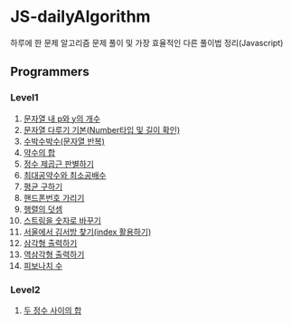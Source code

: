# JS-dailyAlgorithm
하루에 한 문제 알고리즘 문제 풀이 및 가장 효율적인 다른 풀이법 정리(Javascript)

## Programmers	

### Level1

1. [문자열 내 p와 y의 개수](https://github.com/BeomyeonAndrewKim/js-dailyalgorithm/blob/master/Programmers/Level1/Level1.%20%EB%AC%B8%EC%9E%90%EC%97%B4%20%EB%82%B4%20p%EC%99%80%20y%EC%9D%98%20%EA%B0%9C%EC%88%98.md)
2. [문자열 다루기 기본(Number타입 및 길이 확인)](https://github.com/BeomyeonAndrewKim/js-dailyalgorithm/blob/master/Programmers/Level1/Level1.%20%EB%AC%B8%EC%9E%90%EC%97%B4%20%EB%8B%A4%EB%A3%A8%EA%B8%B0%20%EA%B8%B0%EB%B3%B8(Number%ED%83%80%EC%9E%85%20%EB%B0%8F%20%EA%B8%B8%EC%9D%B4%20%ED%99%95%EC%9D%B8).md)
3. [수박수박수(문자열 반복)](https://github.com/BeomyeonAndrewKim/js-dailyalgorithm/blob/master/Programmers/Level1/Level1.%20%EC%88%98%EB%B0%95%EC%88%98%EB%B0%95%EC%88%98.md)
4. [약수의 합](https://github.com/BeomyeonAndrewKim/js-dailyalgorithm/blob/master/Programmers/Level1/Level1.%20%EC%95%BD%EC%88%98%EC%9D%98%20%ED%95%A9.md)
5. [정수 제곱근 판별하기](https://github.com/BeomyeonAndrewKim/js-dailyalgorithm/blob/master/Programmers/Level1/Level1.%20%EC%A0%95%EC%88%98%20%EC%A0%9C%EA%B3%B1%EA%B7%BC%20%ED%8C%90%EB%B3%84%ED%95%98%EA%B8%B0.md)
6. [최대공약수와 최소공배수](https://github.com/BeomyeonAndrewKim/js-dailyalgorithm/blob/master/Programmers/Level1/Level1.%20%EC%B5%9C%EB%8C%80%EA%B3%B5%EC%95%BD%EC%88%98%EC%99%80%20%EC%B5%9C%EC%86%8C%EA%B3%B5%EB%B0%B0%EC%88%98.md)
7. [평균 구하기](https://github.com/BeomyeonAndrewKim/js-dailyalgorithm/blob/master/Programmers/Level1/Level1.%20%ED%8F%89%EA%B7%A0%20%EA%B5%AC%ED%95%98%EA%B8%B0.md)
8. [핸드폰번호 가리기](https://github.com/BeomyeonAndrewKim/js-dailyalgorithm/blob/master/Programmers/Level1/Level1.%20%ED%95%B8%EB%93%9C%ED%8F%B0%EB%B2%88%ED%98%B8%20%EA%B0%80%EB%A6%AC%EA%B8%B0.md)
9. [행렬의 덧셈](https://github.com/BeomyeonAndrewKim/js-dailyalgorithm/blob/master/Programmers/Level1/Level1.%20%ED%96%89%EB%A0%AC%EC%9D%98%20%EB%8D%A7%EC%85%88.md)
10. [스트링을 숫자로 바꾸기](https://github.com/BeomyeonAndrewKim/js-dailyalgorithm/blob/master/Programmers/Level1/Level1.%20%EC%8A%A4%ED%8A%B8%EB%A7%81%EC%9D%84%20%EC%88%AB%EC%9E%90%EB%A1%9C%20%EB%B0%94%EA%BE%B8%EA%B8%B0.md)
11. [서울에서 김서방 찾기(index 활용하기)](https://github.com/BeomyeonAndrewKim/js-dailyalgorithm/blob/master/Programmers/Level1/Level1.%20%EC%84%9C%EC%9A%B8%EC%97%90%EC%84%9C%20%EA%B9%80%EC%84%9C%EB%B0%A9%20%EC%B0%BE%EA%B8%B0(index%20%ED%99%9C%EC%9A%A9%ED%95%98%EA%B8%B0).md)
12. [삼각형 출력하기](https://github.com/BeomyeonAndrewKim/js-dailyalgorithm/blob/master/Programmers/Level1/Level1.%20%EC%82%BC%EA%B0%81%ED%98%95%20%EC%B6%9C%EB%A0%A5%ED%95%98%EA%B8%B0.md)
13. [역삼각형 출력하기](https://github.com/BeomyeonAndrewKim/js-dailyalgorithm/blob/master/Programmers/Level1/Level1.%20%EC%97%AD%EC%82%BC%EA%B0%81%ED%98%95%20%EC%B6%9C%EB%A0%A5%ED%95%98%EA%B8%B0.md)
14. [피보나치 수](https://github.com/BeomyeonAndrewKim/js-dailyalgorithm/blob/master/Programmers/Level1/Level1.%20%ED%94%BC%EB%B3%B4%EB%82%98%EC%B9%98%20%EC%88%98.md)

### Level2

1. [두 정수 사이의 합](https://github.com/BeomyeonAndrewKim/js-dailyalgorithm/blob/master/Programmers/Level2/Level2.%20%EB%91%90%20%EC%A0%95%EC%88%98%20%EC%82%AC%EC%9D%B4%EC%9D%98%20%ED%95%A9.md)